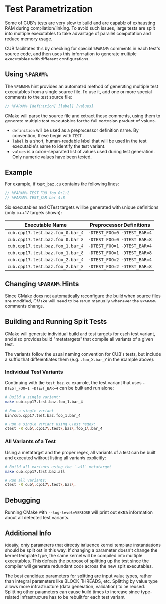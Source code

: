 # Test Parametrization

Some of CUB's tests are very slow to build and are capable of exhausting RAM
during compilation/linking. To avoid such issues, large tests are split into
multiple executables to take advantage of parallel computation and reduce memory
usage.

CUB facilitates this by checking for special `%PARAM%` comments in each test's
source code, and then uses this information to generate multiple executables
with different configurations.

## Using `%PARAM%`

The `%PARAM%` hint provides an automated method of generating multiple test
executables from a single source file. To use it, add one or more special
comments to the test source file:

```cpp
// %PARAM% [definition] [label] [values]
```

CMake will parse the source file and extract these comments, using them to
generate multiple test executables for the full cartesian product of values.

- `definition` will be used as a preprocessor definition name. By convention,
  these begin with `TEST_`.
- `label` is a short, human-readable label that will be used in the test
  executable's name to identify the test variant.
- `values` is a colon-separated list of values used during test generation. Only
  numeric values have been tested.

## Example

For example, if `test_baz.cu` contains the following lines:

```cpp
// %PARAM% TEST_FOO foo 0:1:2
// %PARAM% TEST_BAR bar 4:8
```

Six executables and CTest targets will be generated with unique definitions
(only c++17 targets shown):

| Executable Name                  | Preprocessor Definitions    |
|----------------------------------|-----------------------------|
| `cub.cpp17.test.baz.foo_0.bar_4` | `-DTEST_FOO=0 -DTEST_BAR=4` |
| `cub.cpp17.test.baz.foo_0.bar_8` | `-DTEST_FOO=0 -DTEST_BAR=8` |
| `cub.cpp17.test.baz.foo_1.bar_4` | `-DTEST_FOO=1 -DTEST_BAR=4` |
| `cub.cpp17.test.baz.foo_1.bar_8` | `-DTEST_FOO=1 -DTEST_BAR=8` |
| `cub.cpp17.test.baz.foo_2.bar_4` | `-DTEST_FOO=2 -DTEST_BAR=4` |
| `cub.cpp17.test.baz.foo_2.bar_8` | `-DTEST_FOO=2 -DTEST_BAR=8` |

## Changing `%PARAM%` Hints

Since CMake does not automatically reconfigure the build when source files are
modified, CMake will need to be rerun manually whenever the `%PARAM%` comments
change.

## Building and Running Split Tests

CMake will generate individual build and test targets for each test variant, and
also provides build "metatargets" that compile all variants of a given test.

The variants follow the usual naming convention for CUB's tests, but include a
suffix that differentiates them (e.g. `.foo_X.bar_Y` in the example above).

### Individual Test Variants

Continuing with the `test_baz.cu` example, the test variant that uses
`-DTEST_FOO=1 -DTEST_BAR=4` can be built and run alone:

```bash
# Build a single variant:
make cub.cpp17.test.baz.foo_1.bar_4

# Run a single variant
bin/cub.cpp17.test.baz.foo_1.bar_4

# Run a single variant using CTest regex:
ctest -R cub\.cpp17\.test\.baz\.foo_1\.bar_4
```

### All Variants of a Test

Using a metatarget and the proper regex, all variants of a test can be built and
executed without listing all variants explicitly:

```bash
# Build all variants using the `.all` metatarget
make cub.cpp17.test.baz.all

# Run all variants:
ctest -R cub\.cpp17\.test\.baz\.
```

## Debugging

Running CMake with `--log-level=VERBOSE` will print out extra information about
all detected test variants.

## Additional Info

Ideally, only parameters that directly influence kernel template instantiations
should be split out in this way. If changing a parameter doesn't change the
kernel template type, the same kernel will be compiled into multiple
executables. This defeats the purpose of splitting up the test since the
compiler will generate redundant code across the new split executables.

The best candidate parameters for splitting are input value types, rather than
integral parameters like BLOCK_THREADS, etc. Splitting by value type allows more
infrastructure (data generation, validation) to be reused. Splitting other
parameters can cause build times to increase since type-related infrastructure
has to be rebuilt for each test variant.
